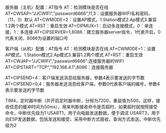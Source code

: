 服务器（主机）配置：AT指令
AT：检测模块是否在线
AT+CWSAP="JJCWIFI","password6666",11,3：设置服务器WIFI名和密码，（11，3）默认
AT+CWMODE=2：设置AP模式，1.Station模式2.Ap模式3.兼容1.2两个模式
AT+RST：重启生效
AT+CIPMUX=1：启动多连接模式，0：单连接，1：多连接
AT+CIPSERVER=1,8086：建立服务器server指令，1代表开启，0代表关闭，8086为设置的端口号

客户端（从机）配置：AT指令
AT：检测模块是否在线
AT+CWMODE=1：设置AP模式，1.Station模式2.Ap模式3.兼容1.2两个模式
AT+RST：重启生效
AT+CWJAP="JJCWIFI","password6666":连接服务器的WIFI
AT+CIPSTART="TCP","192.168.4.1",8086：连接服务器


AT+CIPSEND=4：客户端发送消息给服务器，参数4表示要发送的字节数
AT+CIPSEND=0,4：服务器发送消息给客户端，参数0代表客户端的编号，参数4表示要发送的字节数

TIM4，定时器中断（并开启定时器中断，分频为7200，重装值为500，这样，接收信息的缓冲时间为50ms），用来判断接收命令是否超时，如果超时就按照接受命令，中断优先级为1
USART1，用于向电脑发送数据，便于调试
USART3，用于向ESP发送数据，包括发送和接受，采用中断方式接收，查询方式发送，中断优先级为2
